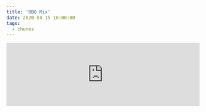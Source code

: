 ```yaml
---
title: 'BBQ Mix'
date: 2020-04-15 10:00:00
tags:
  - chunes
---
```

<iframe width="100%" height="166" scrolling="no" frameborder="no" allow="autoplay" src="https://w.soundcloud.com/player/?url=https%3A//api.soundcloud.com/tracks/796490596&color=%2300dede&auto_play=false&hide_related=false&show_comments=true&show_user=true&show_reposts=false&show_teaser=true"></iframe>